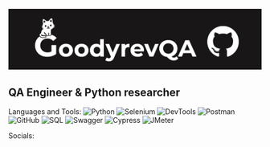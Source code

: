 [![Header](https://github.com/GoodyrevQA/GoodyrevQA/blob/main/assets/logo.png)](https://goodyrevqa.github.io/)

## QA Engineer & Python researcher

Languages and Tools:
![Python](https://img.shields.io/badge/-Python-181616??style=for-the-badge&logo=Python&logoColor=47c5fb)
![Selenium](https://img.shields.io/badge/-Selenium-181616??style=for-the-badge&logo=Selenium&logoColor=00bf0d)
![DevTools](https://img.shields.io/badge/-DevTools-181616??style=for-the-badge&logo=googlechrome&logoColor=ff0000)
![Postman](https://img.shields.io/badge/-Postman-181616??style=for-the-badge&logo=Postman&logoColor=ff7420)
![GitHub](https://img.shields.io/badge/-GitHub-181616??style=for-the-badge&logo=GitHub&logoColor=ffffff)
![SQL](https://img.shields.io/badge/-MySQL-181616??style=for-the-badge&logo=mysql&logoColor=ffffff)
![Swagger](https://img.shields.io/badge/-Swagger-181616??style=for-the-badge&logo=Swagger&logoColor=0cff00)
![Cypress](https://img.shields.io/badge/-Cypress-181616??style=for-the-badge&logo=Cypress&logoColor=ffffff)
![JMeter](https://img.shields.io/badge/-JMeter-181616??style=for-the-badge&logo=JMeter&logoColor=f33900)



Socials: